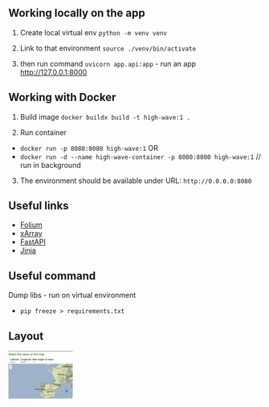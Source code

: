 ## Working locally on the app

1. Create local virtual env
`python -m venv venv`

2. Link to that environment
`source ./venv/bin/activate`

3. then run command
`uvicorn app.api:app` - run an app http://127.0.0.1:8000

## Working with Docker

1. Build image
`docker buildx build -t high-wave:1 .`

2. Run container
- `docker run -p 8080:8080 high-wave:1` OR
- `docker run -d --name high-wave-container -p 8080:8080 high-wave:1` // run in background

3. The environment should be available under URL: `http://0.0.0.0:8080`

## Useful links
- [Folium](https://python-visualization.github.io/folium/)
- [xArray](https://docs.xarray.dev/en/stable/index.html)
- [FastAPI](https://fastapi.tiangolo.com/lo/)
- [Jinja](https://jinja.palletsprojects.com/en/3.1.x/templates/#template-inheritance)

## Useful command

Dump libs - run on virtual environment
- `pip freeze > requirements.txt`

## Layout
<img src="static/screenshot.jpg" width="128"/>

